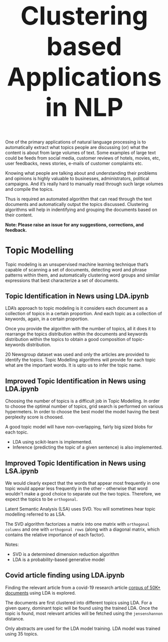 <h1 align="center" style="font-size:80px">
    Clustering based Applications in NLP
</h1>

One of the primary applications of natural language processing is to automatically extract what topics people are discussing (or) what the content is about from large volumes of text. Some examples of large text could be feeds from social media, customer reviews of hotels, movies, etc, user feedbacks, news stories, e-mails of customer complaints etc.

Knowing what people are talking about and understanding their problems and opinions is highly valuable to businesses, administrators, political campaigns. And it’s really hard to manually read through such large volumes and compile the topics.

Thus is required an automated algorithm that can read through the text documents and automatically output the topics discussed. Clustering algorithms will help in indentifying and grouping the documents based on their content.


**Note: Please raise an issue for any suggestions, corrections, and feedback.**

# Topic Modelling

Topic modeling is an unsupervised machine learning technique that’s capable of scanning a set of documents, detecting word and phrase patterns within them, and automatically clustering word groups and similar expressions that best characterize a set of documents.

## Topic Identification in News using LDA.ipynb

LDA’s approach to topic modeling is it considers each document as a collection of topics in a certain proportion. And each topic as a collection of keywords, again, in a certain proportion.

Once you provide the algorithm with the number of topics, all it does it to rearrange the topics distribution within the documents and keywords distribution within the topics to obtain a good composition of topic-keywords distribution.

20 Newsgroup dataset was used and only the articles are provided to identify the topics. Topic Modelling algorithms will provide for each topic what are the important words. It is upto us to infer the topic name.

## Improved Topic Identification in News using LDA.ipynb

Choosing the number of topics is a difficult job in Topic Modelling. In order to choose the optimal number of topics, grid search is performed on various hypermeters. In order to choose the best model the model having the best perplexity score is choosed.

A good topic model will have non-overlapping, fairly big sized blobs for each topic. 

- LDA using scikit-learn is implemented.
- Inference (predicting the topic of a given sentence) is also implemented.

## Improved Topic Identification in News using LSA.ipynb

We would clearly expect that the words that appear most frequently in one topic would appear less frequently in the other - otherwise that word wouldn't make a good choice to separate out the two topics. Therefore, we expect the topics to be `orthogonal`.

Latent Semantic Analysis (LSA) uses SVD. You will sometimes hear topic modelling referred to as LSA.

The SVD algorithm factorizes a matrix into one matrix with `orthogonal columns` and one with `orthogonal rows` (along with a diagonal matrix, which contains the relative importance of each factor).

Notes:
- SVD is a determined dimension reduction algorithm
- LDA is a probability-based generative model

## Covid article finding using LDA.ipynb

Finding the relevant article from a covid-19 research article [corpus of 50K+ documents](https://www.kaggle.com/allen-institute-for-ai/CORD-19-research-challenge) using LDA is explored.

The documents are first clustered into different topics using LDA. For a given query, dominant topic will be found using the trained LDA. Once the topic is found, most relevant articles will be fetched using the `jensenshannon` distance.

Only abstracts are used for the LDA model training. LDA model was trained using 35 topics.